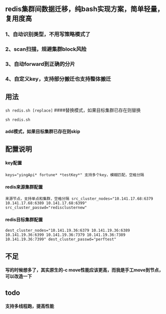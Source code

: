 ## redis集群间数据迁移，纯bash实现方案，简单轻量，复用度高

### 1、自动识别类型，不用写策略模式了
### 2、scan扫描，规避集群block风险
### 3、自动forward到正确的分片
### 4、自定义key，支持部分搬迁也支持整体搬迁

## 用法

``
sh redis.sh [replace]
``
####替换模式，如果目标集群已存在则替换

``
sh redis.sh
``
#### add模式，如果目标集群已存在则skip

## 配置说明
#### key配置
``
keys="yingApi* fortune* *testKey*"
支持多个key，模糊匹配，空格分隔
``
#### redis来源集群配置
``
来源节点，支持单点和集群，空格分隔
src_cluster_nodes="10.141.17.68:6379 10.141.17.68:6389 10.141.17.68:6399"
src_cluster_passwd="redisclusternew"
``

#### redis目标集群配置

``
dest_cluster_nodes="10.141.19.36:6379 10.141.19.36:6389 10.141.19.36:6399 10.141.19.36:7379 10.141.19.36:7389 10.141.19.36:7399"
dest_cluster_passwd="perftest"
``

## 不足
#### 写的时候想多了，其实原生的-c move性能应该更高，而我是手工move到节点，可以改造一下

## todo
#### 支持多线程跑，提高性能